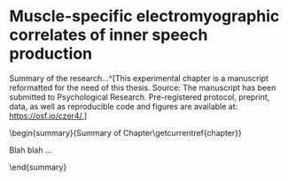 # Muscle-specific electromyographic correlates of inner speech production

Summary of the research...^[This experimental chapter is a manuscript reformatted for the need of this thesis. Source: The manuscript has been submitted to Psychological Research. Pre-registered protocol, preprint, data, as well as reproducible code and figures are available at: https://osf.io/czer4/.]



\begin{summary}{Summary of Chapter\getcurrentref{chapter}}

Blah blah ...

\end{summary}
